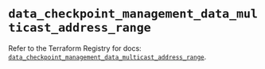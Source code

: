 # `data_checkpoint_management_data_multicast_address_range`

Refer to the Terraform Registry for docs: [`data_checkpoint_management_data_multicast_address_range`](https://registry.terraform.io/providers/checkpointsw/checkpoint/2.11.0/docs/data-sources/management_data_multicast_address_range).
